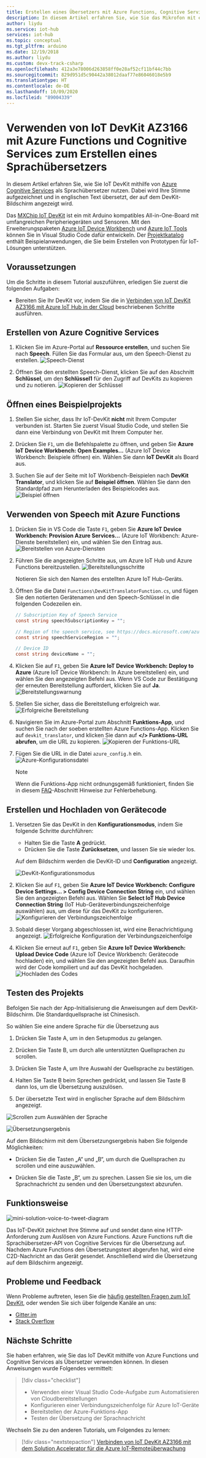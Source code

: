 ```yaml
---
title: Erstellen eines Übersetzers mit Azure Functions, Cognitive Services, IoT DevKit
description: In diesem Artikel erfahren Sie, wie Sie das Mikrofon mit einem IoT DevKit verwenden, um eine Sprachnachricht zu empfangen, und die Nachricht anschließend mit Azure Cognitive Services in die englische Sprache übersetzen.
author: liydu
ms.service: iot-hub
services: iot-hub
ms.topic: conceptual
ms.tgt_pltfrm: arduino
ms.date: 12/19/2018
ms.author: liydu
ms.custom: devx-track-csharp
ms.openlocfilehash: 412a3e78006d263858ff0e28af52cf11bf44c7bb
ms.sourcegitcommit: 829d951d5c90442a38012daaf77e86046018e5b9
ms.translationtype: HT
ms.contentlocale: de-DE
ms.lasthandoff: 10/09/2020
ms.locfileid: "89004339"
---
```

# <a name="use-iot-devkit-az3166-with-azure-functions-and-cognitive-services-to-make-a-language-translator"></a>Verwenden von IoT DevKit AZ3166 mit Azure Functions und Cognitive Services zum Erstellen eines Sprachübersetzers

In diesem Artikel erfahren Sie, wie Sie IoT DevKit mithilfe von [Azure Cognitive Services](https://azure.microsoft.com/services/cognitive-services/) als Sprachübersetzer nutzen. Dabei wird Ihre Stimme aufgezeichnet und in englischen Text übersetzt, der auf dem DevKit-Bildschirm angezeigt wird.

Das [MXChip IoT DevKit](https://aka.ms/iot-devkit) ist ein mit Arduino kompatibles All-in-One-Board mit umfangreichen Peripheriegeräten und Sensoren. Mit den Erweiterungspaketen [Azure IoT Device Workbench](https://aka.ms/iot-workbench) und [Azure IoT Tools](https://aka.ms/azure-iot-tools) können Sie in Visual Studio Code dafür entwickeln. Der [Projektkatalog](https://microsoft.github.io/azure-iot-developer-kit/docs/projects/) enthält Beispielanwendungen, die Sie beim Erstellen von Prototypen für IoT-Lösungen unterstützen.

## <a name="before-you-begin"></a>Voraussetzungen

Um die Schritte in diesem Tutorial auszuführen, erledigen Sie zuerst die folgenden Aufgaben:

* Bereiten Sie Ihr DevKit vor, indem Sie die in [Verbinden von IoT DevKit AZ3166 mit Azure IoT Hub in der Cloud](/azure/iot-hub/iot-hub-arduino-iot-devkit-az3166-get-started) beschriebenen Schritte ausführen.

## <a name="create-azure-cognitive-service"></a>Erstellen von Azure Cognitive Services

1. Klicken Sie im Azure-Portal auf **Ressource erstellen**, und suchen Sie nach **Speech**. Füllen Sie das Formular aus, um den Speech-Dienst zu erstellen.
  ![Speech-Dienst](media/iot-hub-arduino-iot-devkit-az3166-translator/speech-service.png)

1. Öffnen Sie den erstellten Speech-Dienst, klicken Sie auf den Abschnitt **Schlüssel**, um den **Schlüssel1** für den Zugriff auf DevKits zu kopieren und zu notieren.
  ![Kopieren der Schlüssel](media/iot-hub-arduino-iot-devkit-az3166-translator/copy-keys.png)

## <a name="open-sample-project"></a>Öffnen eines Beispielprojekts

1. Stellen Sie sicher, dass Ihr IoT-DevKit **nicht** mit Ihrem Computer verbunden ist. Starten Sie zuerst Visual Studio Code, und stellen Sie dann eine Verbindung von DevKit mit Ihrem Computer her.

1. Drücken Sie `F1`, um die Befehlspalette zu öffnen, und geben Sie **Azure IoT Device Workbench: Open Examples...** (Azure IoT Device Workbench: Beispiele öffnen) ein. Wählen Sie dann **IoT DevKit** als Board aus.

1. Suchen Sie auf der Seite mit IoT Workbench-Beispielen nach **DevKit Translator**, und klicken Sie auf **Beispiel öffnen**. Wählen Sie dann den Standardpfad zum Herunterladen des Beispielcodes aus.
  ![Beispiel öffnen](media/iot-hub-arduino-iot-devkit-az3166-translator/open-sample.png)

## <a name="use-speech-service-with-azure-functions"></a>Verwenden von Speech mit Azure Functions

1. Drücken Sie in VS Code die Taste `F1`, geben Sie **Azure IoT Device Workbench: Provision Azure Services...** (Azure IoT Workbench: Azure-Dienste bereitstellen) ein, und wählen Sie den Eintrag aus. ![Bereitstellen von Azure-Diensten](media/iot-hub-arduino-iot-devkit-az3166-translator/provision.png)

1. Führen Sie die angezeigten Schritte aus, um Azure IoT Hub und Azure Functions bereitzustellen.
   ![Bereitstellungsschritte](media/iot-hub-arduino-iot-devkit-az3166-translator/provision-steps.png)

   Notieren Sie sich den Namen des erstellten Azure IoT Hub-Geräts.

1. Öffnen Sie die Datei `Functions\DevKitTranslatorFunction.cs`, und fügen Sie den notierten Gerätenamen und den Speech-Schlüssel in die folgenden Codezeilen ein.
   ```csharp
   // Subscription Key of Speech Service
   const string speechSubscriptionKey = "";

   // Region of the speech service, see https://docs.microsoft.com/azure/cognitive-services/speech-service/regions for more details.
   const string speechServiceRegion = "";

   // Device ID
   const string deviceName = "";
   ```

1. Klicken Sie auf `F1`, geben Sie **Azure IoT Device Workbench: Deploy to Azure** (Azure IoT Device Workbench: In Azure bereitstellen) ein, und wählen Sie den angezeigten Befehl aus. Wenn VS Code zur Bestätigung der erneuten Bereitstellung auffordert, klicken Sie auf **Ja**.
   ![Bereitstellungswarnung](media/iot-hub-arduino-iot-devkit-az3166-translator/deploy-warning.png)

1. Stellen Sie sicher, dass die Bereitstellung erfolgreich war.
   ![Erfolgreiche Bereitstellung](media/iot-hub-arduino-iot-devkit-az3166-translator/deploy-success.png)

1. Navigieren Sie im Azure-Portal zum Abschnitt **Funktions-App**, und suchen Sie nach der soeben erstellten Azure Functions-App. Klicken Sie auf `devkit_translator`, und klicken Sie dann auf **</> Funktions-URL abrufen**, um die URL zu kopieren.
   ![Kopieren der Funktions-URL](media/iot-hub-arduino-iot-devkit-az3166-translator/get-function-url.png)

1. Fügen Sie die URL in die Datei `azure_config.h` ein.
   ![Azure-Konfigurationsdatei](media/iot-hub-arduino-iot-devkit-az3166-translator/azure-config.png)

   > [!NOTE]
   > Wenn die Funktions-App nicht ordnungsgemäß funktioniert, finden Sie in diesem [FAQ](https://microsoft.github.io/azure-iot-developer-kit/docs/faq#compilation-error-for-azure-function)-Abschnitt Hinweise zur Fehlerbehebung.

## <a name="build-and-upload-device-code"></a>Erstellen und Hochladen von Gerätecode

1. Versetzen Sie das DevKit in den **Konfigurationsmodus**, indem Sie folgende Schritte durchführen:
   * Halten Sie die Taste **A** gedrückt.
   * Drücken Sie die Taste **Zurücksetzen**, und lassen Sie sie wieder los.

   Auf dem Bildschirm werden die DevKit-ID und **Configuration** angezeigt.

   ![DevKit-Konfigurationsmodus](media/iot-hub-arduino-iot-devkit-az3166-translator/devkit-configuration-mode.png)

1. Klicken Sie auf `F1`, geben Sie **Azure IoT Device Workbench: Configure Device Settings... > Config Device Connection String** ein, und wählen Sie den angezeigten Befehl aus. Wählen Sie **Select IoT Hub Device Connection String** (IoT Hub-Geräteverbindungszeichenfolge auswählen) aus, um diese für das DevKit zu konfigurieren.
   ![Konfigurieren der Verbindungszeichenfolge](media/iot-hub-arduino-iot-devkit-az3166-translator/configure-connection-string.png)

1. Sobald dieser Vorgang abgeschlossen ist, wird eine Benachrichtigung angezeigt.
   ![Erfolgreiche Konfiguration der Verbindungszeichenfolge](media/iot-hub-arduino-iot-devkit-az3166-translator/configure-connection-string-success.png)

1. Klicken Sie erneut auf `F1`, geben Sie **Azure IoT Device Workbench: Upload Device Code** (Azure IoT Device Workbench: Gerätecode hochladen) ein, und wählen Sie den angezeigten Befehl aus. Daraufhin wird der Code kompiliert und auf das DevKit hochgeladen.
   ![Hochladen des Codes](media/iot-hub-arduino-iot-devkit-az3166-translator/device-upload.png)

## <a name="test-the-project"></a>Testen des Projekts

Befolgen Sie nach der App-Initialisierung die Anweisungen auf dem DevKit-Bildschirm. Die Standardquellsprache ist Chinesisch.

So wählen Sie eine andere Sprache für die Übersetzung aus

1. Drücken Sie Taste A, um in den Setupmodus zu gelangen.

2. Drücken Sie Taste B, um durch alle unterstützten Quellsprachen zu scrollen.

3. Drücken Sie Taste A, um Ihre Auswahl der Quellsprache zu bestätigen.

4. Halten Sie Taste B beim Sprechen gedrückt, und lassen Sie Taste B dann los, um die Übersetzung auszulösen.

5. Der übersetzte Text wird in englischer Sprache auf dem Bildschirm angezeigt.

![Scrollen zum Auswählen der Sprache](media/iot-hub-arduino-iot-devkit-az3166-translator/select-language.jpg)

![Übersetzungsergebnis](media/iot-hub-arduino-iot-devkit-az3166-translator/translation-result.jpg)

Auf dem Bildschirm mit dem Übersetzungsergebnis haben Sie folgende Möglichkeiten:

- Drücken Sie die Tasten „A“ und „B“, um durch die Quellsprachen zu scrollen und eine auszuwählen.

- Drücken Sie die Taste „B“, um zu sprechen. Lassen Sie sie los, um die Sprachnachricht zu senden und den Übersetzungstext abzurufen.

## <a name="how-it-works"></a>Funktionsweise

![mini-solution-voice-to-tweet-diagram](media/iot-hub-arduino-iot-devkit-az3166-translator/diagram.png)

Das IoT-DevKit zeichnet Ihre Stimme auf und sendet dann eine HTTP-Anforderung zum Auslösen von Azure Functions. Azure Functions ruft die Sprachübersetzer-API von Cognitive Services für die Übersetzung auf. Nachdem Azure Functions den Übersetzungstext abgerufen hat, wird eine C2D-Nachricht an das Gerät gesendet. Anschließend wird die Übersetzung auf dem Bildschirm angezeigt.

## <a name="problems-and-feedback"></a>Probleme und Feedback

Wenn Probleme auftreten, lesen Sie die [häufig gestellten Fragen zum IoT DevKit](https://microsoft.github.io/azure-iot-developer-kit/docs/faq/), oder wenden Sie sich über folgende Kanäle an uns:

* [Gitter.im](https://gitter.im/Microsoft/azure-iot-developer-kit)
* [Stack Overflow](https://stackoverflow.com/questions/tagged/iot-devkit)

## <a name="next-steps"></a>Nächste Schritte

Sie haben erfahren, wie Sie das IoT DevKit mithilfe von Azure Functions und Cognitive Services als Übersetzer verwenden können. In diesen Anweisungen wurde Folgendes vermittelt:

> [!div class="checklist"]
> * Verwenden einer Visual Studio Code-Aufgabe zum Automatisieren von Cloudbereitstellungen
> * Konfigurieren einer Verbindungszeichenfolge für Azure IoT-Geräte
> * Bereitstellen der Azure-Funktions-App
> * Testen der Übersetzung der Sprachnachricht

Wechseln Sie zu den anderen Tutorials, um Folgendes zu lernen:

> [!div class="nextstepaction"]
> [Verbinden von IoT DevKit AZ3166 mit dem Solution Accelerator für die Azure IoT-Remoteüberwachung](https://docs.microsoft.com/azure/iot-hub/iot-hub-arduino-iot-devkit-az3166-devkit-remote-monitoring)
